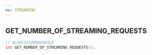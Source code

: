```yaml
---
ns: STREAMING
---
```

## GET_NUMBER_OF_STREAMING_REQUESTS

```c
// 0x30CCCC4D88E654CA
int GET_NUMBER_OF_STREAMING_REQUESTS();
```

